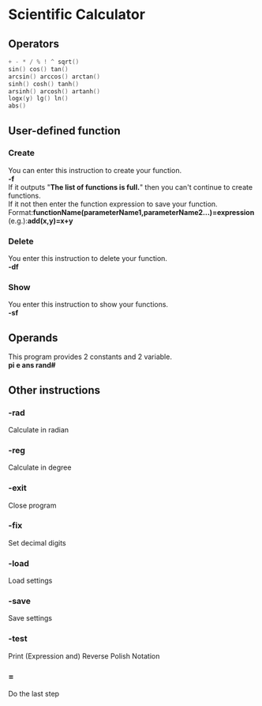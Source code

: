 # Scientific Calculator
## Operators
```cpp
+ - * / % ! ^ sqrt()
sin() cos() tan()
arcsin() arccos() arctan()
sinh() cosh() tanh()
arsinh() arcosh() artanh()
logx(y) lg() ln()
abs()
```
## User-defined function
### Create
You can enter this instruction to create your function.<br/>
**-f**<br/>
If it outputs "**The list of functions is full.**" then you can't continue to create functions.<br/>
If it not then enter the function expression to save your function.<br/>
Format:**functionName(parameterName1,parameterName2...)=expression**<br/>
(e.g.):**add(x,y)=x+y**
### Delete
You enter this instruction to delete your function.<br/>
**-df**<br/>
### Show
You enter this instruction to show your functions.<br/>
**-sf**<br/>
## Operands
This program provides 2 constants and 2 variable.<br/>
**pi e ans rand#**<br/>
## Other instructions
### -rad
Calculate in radian<br/>
### -reg
Calculate in degree<br/>
### -exit
Close program<br/>
### -fix
Set decimal digits<br/>
### -load
Load settings<br/>
### -save
Save settings<br/>
### -test
Print (Expression and) Reverse Polish Notation<br/>
### =
Do the last step<br/>